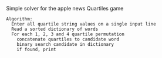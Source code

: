 Simple solver for the apple news Quartiles game
```
Algorithm:
  Enter all quartile string values on a single input line
  Read a sorted dictionary of words
  For each 1, 2, 3 and 4 quartile permutation
    concatenate quartiles to candidate word
    binary search candidate in dictionary
    if found, print
```
